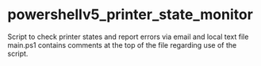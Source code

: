# powershellv5_printer_state_monitor
Script to check printer states and report errors via email and local text file
main.ps1 contains comments at the top of the file regarding use of the script.

